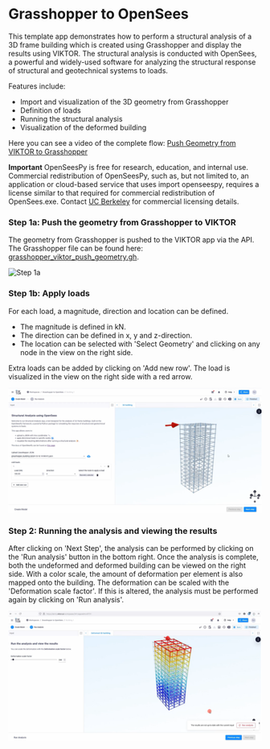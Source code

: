 # Grasshopper to OpenSees
This template app demonstrates how to perform a structural analysis of a 3D frame building which is created using Grasshopper 
and display the results using VIKTOR. The structural analysis is conducted with OpenSees, a powerful and widely-used software for analyzing the 
structural response of structural and geotechnical systems to loads. 

Features include:
- Import and visualization of the 3D geometry from Grasshopper 
- Definition of loads 
- Running the structural analysis 
- Visualization of the deformed building

Here you can see a video of the complete flow: [Push Geometry from VIKTOR to Grasshopper](https://player.vimeo.com/video/1019705380)

**Important** OpenSeesPy is free for research, education, and internal use. Commercial redistribution of OpenSeesPy, 
such as, but not limited to, an application or cloud-based service that uses import openseespy, requires a license 
similar to that required for commercial redistribution of OpenSees.exe. Contact 
[UC Berkeley](https://opensees.github.io/OpenSeesDocumentation/developer/license.html) for commercial licensing 
details.

### Step 1a: Push the geometry from Grasshopper to VIKTOR
The geometry from Grasshopper is pushed to the VIKTOR app via the API. The Grasshopper file can be found here: 
[grasshopper_viktor_push_geometry.gh](grasshopper-files/grasshopper_viktor_push_geometry.gh). 

![Step 1a](.viktor-template/grasshopper_viktor_push_geometry_step1a.gif)

### Step 1b: Apply loads
For each load, a magnitude, direction and location can be defined.
- The magnitude is defined in kN.
- The direction can be defined in x, y and z-direction.
- The location can be selected with 'Select Geometry' and clicking on any node in the view on the right side.

Extra loads can be added by clicking on 'Add new row'. The load is visualized in the view on the right side with a red 
arrow.

![Step 1b](.viktor-template/grasshopper_viktor_push_geometry_step1b.png)

### Step 2: Running the analysis and viewing the results
After clicking on 'Next Step', the analysis can be performed by clicking on the 'Run analysis' button in the bottom 
right. Once the analysis is complete, both the undeformed and deformed building can be viewed on the right side. With a
color scale, the amount of deformation per element is also mapped onto the building. The deformation can be scaled with 
the 'Deformation scale factor'. If this is altered, the analysis must be performed again by clicking on 'Run analysis'.

![Step 2](.viktor-template/grasshopper_viktor_push_geometry_step2.png)
